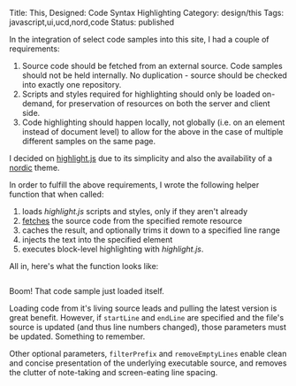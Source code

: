 Title: This, Designed: Code Syntax Highlighting
Category: design/this
Tags: javascript,ui,ucd,nord,code
Status: published

In the integration of select code samples into this site, I had a couple of requirements:

1. Source code should be fetched from an external source. Code samples should not be held internally. No duplication - source should be checked into exactly one repository.
2. Scripts and styles required for highlighting should only be loaded on-demand, for preservation of resources on both the server and client side.
3. Code highlighting should happen locally, not globally (i.e. on an element instead of document level) to allow for the above in the case of multiple different samples on the same page. 

I decided on [highlight.js](https://highlightjs.org/) due to its simplicity and also the availability of a [nordic](https://github.com/arcticicestudio/nord-highlightjs) theme. 

In order to fulfill the above requirements, I wrote the following helper function that when called: 

 1. loads _highlight.js_ scripts and styles, only if they aren't already
 2. [fetches](https://developer.mozilla.org/en-US/docs/Web/API/Fetch_API/Using_Fetch) the source code from the specified remote resource 
 3. caches the result, and optionally trims it down to a specified line range 
 4. injects the text into the specified element
 5. executes block-level highlighting with _highlight.js_.

All in, here's what the function looks like:

<pre><code class="javascript" id="load-file-text-element.js"></code></pre>

Boom! That code sample just loaded itself. 

Loading code from it's living source leads and pulling the latest version is great benefit. However, if <code id="script" class="javascript inline">startLine</code> and <code id="script" class="javascript inline">endLine</code> are specified and the file's source is updated (and thus line numbers changed), those parameters must be updated. Something to remember.

Other optional parameters, <code id="script" class="javascript inline">filterPrefix</code> and <code id="script" class="javascript inline">removeEmptyLines</code> enable clean and concise presentation of the underlying executable source, and removes the clutter of note-taking and screen-eating line spacing.

<script>
    highlightInlineCode();  
   
    fetchAndHighlightCodeElement(
        {
            elementId: "load-file-text-element.js",
            fileUrl: "https://raw.githubusercontent.com/rwev/rwev.gitlab.io/master/content/assets/javascript/load-file-text-element.js"
        }
    );
</script>


